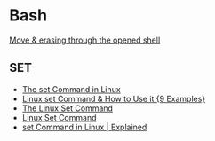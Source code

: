 # Bash

 [Move & erasing through the opened shell][MoveEraseShell]

## SET

- [The set Command in Linux]
- [Linux set Command & How to Use it {9 Examples}]
- [The Linux Set Command]
- [Linux Set Command]
- [set Command in Linux | Explained]

[The set Command in Linux]: https://www.baeldung.com/linux/set-command
[Linux set Command & How to Use it {9 Examples}]: https://phoenixnap.com/kb/linux-set
[The Linux Set Command]: https://linuxhint.com/the-linux-set-command/
[Linux Set Command]: https://www.javatpoint.com/linux-set-command
[set Command in Linux | Explained]: https://itslinuxfoss.com/set-command-linux-explained/
[MoveEraseShell]: ../../../assets/gnu_linux/shell/moving-erasing.png
